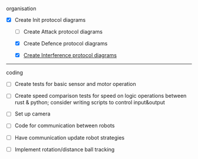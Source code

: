 organisation

- [x] Create Init protocol diagrams
  - [ ] Create Attack protocol diagrams
  - [x] Create Defence protocol diagrams
  - [x] [Create Interference protocol diagrams](Diagrams/Interference_diagram.pdf)



---
coding

- [ ] Create tests for basic sensor and motor operation 

- [ ] Create speed comparison tests for speed on logic operations between rust & python; consider writing scripts to control input&output

- [ ] Set up camera

- [ ] Code for communication between robots

- [ ] Have communication update robot strategies

- [ ] Implement rotation/distance ball tracking